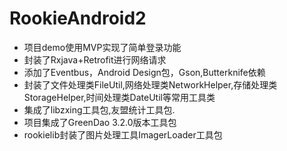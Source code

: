 # RookieAndroid2
- 项目demo使用MVP实现了简单登录功能
- 封装了Rxjava+Retrofit进行网络请求
- 添加了Eventbus，Android Design包，Gson,Butterknife依赖 
- 封装了文件处理类FileUtil,网络处理类NetworkHelper,存储处理类StorageHelper,时间处理类DateUtil等常用工具类
- 集成了libzxing工具包,友盟统计工具包.
- 项目集成了GreenDao 3.2.0版本工具包
- rookielib封装了图片处理工具ImagerLoader工具包